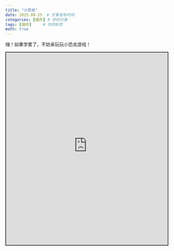 ```yaml
---
title: "小恐龙"
date: 2025-09-25  # 文章发布时间
categories: [插件] # 你的分类
tags: [插件]     # 你的标签
math: true
---
```




嗨！如果学累了，不妨来玩玩小恐龙游戏！

<iframe 
  src="https://offline-dino-game.firebaseapp.com/" 
  width="100%" 
  height="600px"
  style="border: 2px solid #333;">
</iframe>